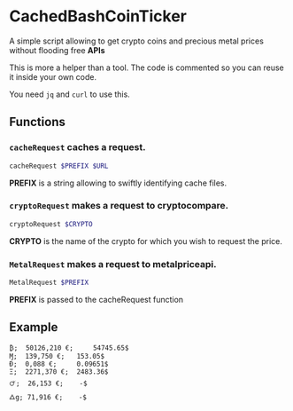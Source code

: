 # CachedBashCoinTicker
A simple script allowing to get crypto coins and precious metal prices without flooding free **APIs**

This is more a helper than a tool. The code is commented so you can reuse it inside your own code.

You need `jq` and `curl` to use this.

## Functions

### ```cacheRequest``` caches a request.

```bash
cacheRequest $PREFIX $URL
```

**PREFIX** is a string allowing to swiftly identifying cache files.



### ```cryptoRequest``` makes a request to cryptocompare.

```bash
cryptoRequest $CRYPTO
```
**CRYPTO** is the name of the crypto for which you wish to request the price.



### ```MetalRequest``` makes a request to metalpriceapi.

```bash
MetalRequest $PREFIX
```

**PREFIX** is passed to the cacheRequest function

## Example 

```
₿;	50126,210 €;	 54745.65$
Ɱ;	139,750 €;	 153.05$
Ð;	0,088 €;	 0.09651$
Ξ;	2271,370 €;	 2483.36$
🜚;	26,153 €;	 -$
🜛g;	71,916 €;	 -$
